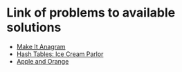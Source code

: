 # Link of problems to available solutions
- [Make It Anagram](https://www.hackerrank.com/challenges/make-it-anagram-mglines/problem)
- [Hash Tables: Ice Cream Parlor](https://www.hackerrank.com/challenges/ctci-ice-cream-parlor/problem)
- [Apple and Orange](https://www.hackerrank.com/challenges/apple-and-orange/problem)
